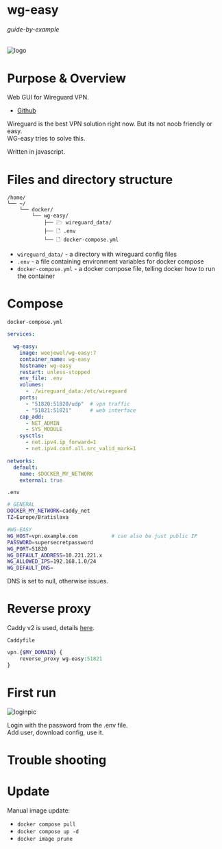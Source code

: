 # wg-easy

###### guide-by-example

![logo](https://i.imgur.com/IRgkp2o.png)

# Purpose & Overview

Web GUI for Wireguard VPN.<br>

* [Github](https://github.com/WeeJeWel/wg-easy)

Wireguard is the best VPN solution right now. But its not noob friendly or easy.<br>
WG-easy tries to solve this.

Written in javascript.

# Files and directory structure

```
/home/
└── ~/
    └── docker/
        └── wg-easy/
            ├── 🗁 wireguard_data/
            ├── 🗋 .env
            └── 🗋 docker-compose.yml
```              
* `wireguard_data/` - a directory with wireguard config files
* `.env` - a file containing environment variables for docker compose
* `docker-compose.yml` - a docker compose file, telling docker how to run the container

# Compose

`docker-compose.yml`
```yml
services:

  wg-easy:
    image: weejewel/wg-easy:7
    container_name: wg-easy
    hostname: wg-easy
    restart: unless-stopped
    env_file: .env
    volumes:
      - ./wireguard_data:/etc/wireguard
    ports:
      - "51820:51820/udp"  # vpn traffic
      - "51821:51821"      # web interface
    cap_add:
      - NET_ADMIN
      - SYS_MODULE
    sysctls:
      - net.ipv4.ip_forward=1
      - net.ipv4.conf.all.src_valid_mark=1

networks:
  default:
    name: $DOCKER_MY_NETWORK
    external: true
```

`.env`
```bash
# GENERAL
DOCKER_MY_NETWORK=caddy_net
TZ=Europe/Bratislava

#WG-EASY
WG_HOST=vpn.example.com           # can also be just public IP
PASSWORD=supersecretpassword
WG_PORT=51820
WG_DEFAULT_ADDRESS=10.221.221.x
WG_ALLOWED_IPS=192.168.1.0/24
WG_DEFAULT_DNS=
```

DNS is set to null, otherwise issues.

# Reverse proxy

Caddy v2 is used, details
[here](https://github.com/DoTheEvo/selfhosted-apps-docker/tree/master/caddy_v2).</br>

`Caddyfile`
```php
vpn.{$MY_DOMAIN} {
    reverse_proxy wg-easy:51821
}
```

# First run

![loginpic](https://i.imgur.com/V30cDwq.png)

Login with the password from the .env file.<br>
Add user, download config, use it.

# Trouble shooting

# Update

Manual image update:

- `docker compose pull`</br>
- `docker compose up -d`</br>
- `docker image prune`

